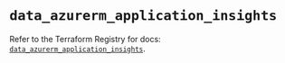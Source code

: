 # `data_azurerm_application_insights`

Refer to the Terraform Registry for docs: [`data_azurerm_application_insights`](https://registry.terraform.io/providers/hashicorp/azurerm/3.107.0/docs/data-sources/application_insights).
